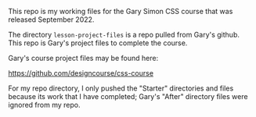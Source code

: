 This repo is my working files for the Gary Simon CSS course that was released September 2022.

The directory `lesson-project-files` is a repo pulled from Gary's github. This repo is Gary's project files to complete the course.

Gary's course project files may be found here:

https://github.com/designcourse/css-course

For my repo directory, I only pushed the "Starter" directories and files because its work that I have completed; Gary's "After" directory files were ignored from my repo.
